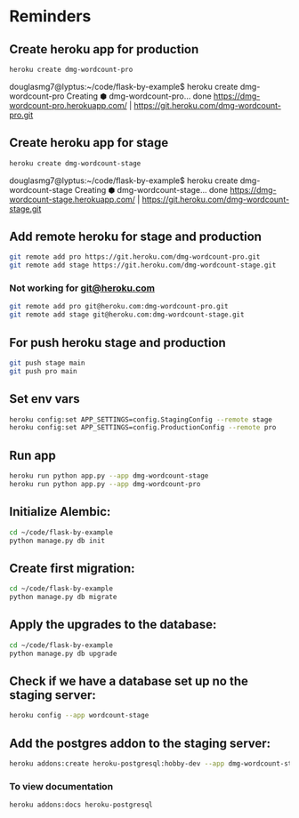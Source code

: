 # Reminders

## Create heroku app for production
``` bash
heroku create dmg-wordcount-pro
```
douglasmg7@lyptus:~/code/flask-by-example$ heroku create dmg-wordcount-pro
Creating ⬢ dmg-wordcount-pro... done
https://dmg-wordcount-pro.herokuapp.com/ | https://git.heroku.com/dmg-wordcount-pro.git

## Create heroku app for stage
``` bash
heroku create dmg-wordcount-stage
```
douglasmg7@lyptus:~/code/flask-by-example$ heroku create dmg-wordcount-stage
Creating ⬢ dmg-wordcount-stage... done
https://dmg-wordcount-stage.herokuapp.com/ | https://git.heroku.com/dmg-wordcount-stage.git

## Add remote heroku for stage and production
``` bash
git remote add pro https://git.heroku.com/dmg-wordcount-pro.git
git remote add stage https://git.heroku.com/dmg-wordcount-stage.git
```

### Not working for git@heroku.com
``` bash
git remote add pro git@heroku.com:dmg-wordcount-pro.git
git remote add stage git@heroku.com:dmg-wordcount-stage.git
```

## For push heroku stage and production
``` bash
git push stage main
git push pro main
```

## Set env vars
``` bash
heroku config:set APP_SETTINGS=config.StagingConfig --remote stage
heroku config:set APP_SETTINGS=config.ProductionConfig --remote pro
``` 

## Run app
``` bash
heroku run python app.py --app dmg-wordcount-stage
heroku run python app.py --app dmg-wordcount-pro
```

## Initialize Alembic:
``` bash
cd ~/code/flask-by-example
python manage.py db init
```

## Create first migration:
``` bash
cd ~/code/flask-by-example
python manage.py db migrate
```

## Apply the upgrades to the database:
``` bash
cd ~/code/flask-by-example
python manage.py db upgrade
```

## Check if we have a database set up no the staging server:
``` bash
heroku config --app wordcount-stage
```

## Add the postgres addon to the staging server:
``` bash
heroku addons:create heroku-postgresql:hobby-dev --app dmg-wordcount-stage
```
### To view documentation
``` bash
heroku addons:docs heroku-postgresql
```

